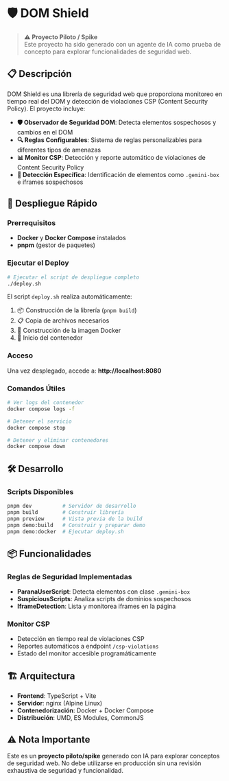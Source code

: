 # 🛡️ DOM Shield

> **⚠️ Proyecto Piloto / Spike**  
> Este proyecto ha sido generado con un agente de IA como prueba de concepto para explorar funcionalidades de seguridad web.

## 📋 Descripción

DOM Shield es una librería de seguridad web que proporciona monitoreo en tiempo real del DOM y detección de violaciones CSP (Content Security Policy). El proyecto incluye:

- **🛡️ Observador de Seguridad DOM**: Detecta elementos sospechosos y cambios en el DOM
- **🔍 Reglas Configurables**: Sistema de reglas personalizables para diferentes tipos de amenazas
- **📊 Monitor CSP**: Detección y reporte automático de violaciones de Content Security Policy
- **🎯 Detección Específica**: Identificación de elementos como `.gemini-box` e iframes sospechosos

## 🚀 Despliegue Rápido

### Prerrequisitos
- **Docker** y **Docker Compose** instalados
- **pnpm** (gestor de paquetes)

### Ejecutar el Deploy

```bash
# Ejecutar el script de despliegue completo
./deploy.sh
```

El script `deploy.sh` realiza automáticamente:
1. 📦 Construcción de la librería (`pnpm build`)
2. 📋 Copia de archivos necesarios
3. 🐳 Construcción de la imagen Docker
4. 🚀 Inicio del contenedor

### Acceso
Una vez desplegado, accede a: **http://localhost:8080**

### Comandos Útiles
```bash
# Ver logs del contenedor
docker compose logs -f

# Detener el servicio
docker compose stop

# Detener y eliminar contenedores
docker compose down
```

## 🛠️ Desarrollo

### Scripts Disponibles
```bash
pnpm dev          # Servidor de desarrollo
pnpm build        # Construir librería
pnpm preview      # Vista previa de la build
pnpm demo:build   # Construir y preparar demo
pnpm demo:docker  # Ejecutar deploy.sh
```

## 📦 Funcionalidades

### Reglas de Seguridad Implementadas
- **ParanaUserScript**: Detecta elementos con clase `.gemini-box`
- **SuspiciousScripts**: Analiza scripts de dominios sospechosos
- **IframeDetection**: Lista y monitorea iframes en la página

### Monitor CSP
- Detección en tiempo real de violaciones CSP
- Reportes automáticos a endpoint `/csp-violations`
- Estado del monitor accesible programáticamente

## 🏗️ Arquitectura

- **Frontend**: TypeScript + Vite
- **Servidor**: nginx (Alpine Linux)
- **Contenedorización**: Docker + Docker Compose
- **Distribución**: UMD, ES Modules, CommonJS

## ⚠️ Nota Importante

Este es un **proyecto piloto/spike** generado con IA para explorar conceptos de seguridad web. No debe utilizarse en producción sin una revisión exhaustiva de seguridad y funcionalidad.
